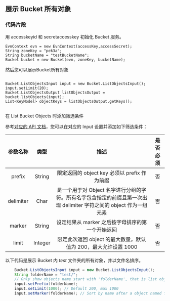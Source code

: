 ## 展示 Bucket 所有对象



### 代码片段

用 accesskeyid 和 secretaccesskey 初始化 Bucket 服务。

```
EvnContext evn = new EvnContext(accessKey,accessSecret);
String zoneKey = "pek3a";
String bucketName = "testBucketName";
Bucket bucket = new Bucket(evn, zoneKey, bucketName);

```

然后您可以展示Bucket所有对象

```

Bucket.ListObjectsInput input = new Bucket.ListObjectsInput();
input.setLimit(20);
Bucket.ListObjectsOutput listObjectsOutput = bucket.listObjects(input);
List<KeyModel> objectKeys = listObjectsOutput.getKeys();


```

在 List Bucket Objects 时添加筛选条件

参考[对应的 API 文档](https://docs.qingcloud.com/qingstor/api/bucket/get)，您可以在对应的 Input 设置并添加如下筛选条件：

|参数名称|类型|描述|是否必须|
|:--:|:--:|:--:|:--:|
|prefix|String|限定返回的 object key 必须以 prefix 作为前缀|否|
|delimiter|Char|是一个用于对 Object 名字进行分组的字符。所有名字包含指定的前缀且第一次出现 delimiter 字符之间的 object 作为一组元素|否|
|marker|String|设定结果从 marker 之后按字母排序的第一个开始返回|否|
|limit|Integer|限定此次返回 object 的最大数量，默认值为 200，最大允许设置 1000|否|

以下代码是展示 Bucket 内 *test* 文件夹的所有对象，并以文件名排序。

```java
    Bucket.ListObjectsInput input = new Bucket.ListObjectsInput();
    String folderName = "test/";
    // Only show objects name start with 'folderName', that is list objects in a folder named "test"
    input.setPrefix(folderName);
    input.setLimit(1000); // Default 200, max 1000
    input.setMarker(folderName); // Sort by name after a object named folderName: "test/"
```